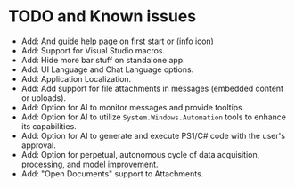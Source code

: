 # TODO and Known issues

- Add: And guide help page on first start or (info icon)
- Add: Support for Visual Studio macros.
- Add: Hide more bar stuff on standalone app.
- Add: UI Language and Chat Language options.
- Add: Application Localization.
- Add: Add support for file attachments in messages (embedded content or uploads).
- Add: Option for AI to monitor messages and provide tooltips.
- Add: Option for AI to utilize `System.Windows.Automation` tools to enhance its capabilities.
- Add: Option for AI to generate and execute PS1/C# code with the user's approval.
- Add: Option for perpetual, autonomous cycle of data acquisition, processing, and model improvement.
- Add: "Open Documents" support to Attachments.
